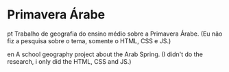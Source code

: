 # Primavera Árabe

pt
Trabalho de geografia do ensino médio sobre a Primavera Árabe. (Eu não fiz a pesquisa sobre o tema, somente o HTML, CSS e JS.)

en
A school geography project about the Arab Spring. (I didn't do the research, i only did the HTML, CSS and JS.)
